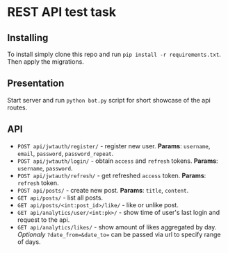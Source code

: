 # REST API test task

## Installing
To install simply clone this repo and run `pip install -r requirements.txt`. Then apply the migrations.

## Presentation
Start server and run `python bot.py` script for short showcase of the api routes.

## API
* `POST api/jwtauth/register/` - register new user. __Params__: `username`, `email`, `password`, `password_repeat`.
* `POST api/jwtauth/login/` - obtain `access` and `refresh` tokens. __Params__: `username`, `password`.
* `POST api/jwtauth/refresh/` - get refreshed `access` token. __Params__: `refresh` token.
* `POST api/posts/` - create new post. __Params__: `title`, `content`.
* `GET api/posts/` - list all posts.
* `GET api/posts/<int:post_id>/like/` - like or unlike post.
* `GET api/analytics/user/<int:pk>/` - show time of user's last login and request to the api.
* `GET api/analytics/likes/` - show amount of likes aggregated by day. _Optionaly_ `?date_from=&date_to=` can be passed via url to specify range of days.
